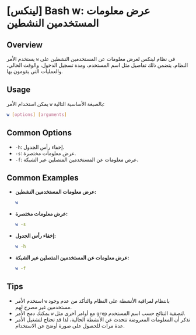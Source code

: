 # [لينكس] Bash w: عرض معلومات المستخدمين النشطين

## Overview
يستخدم الأمر `w` في نظام لينكس لعرض معلومات عن المستخدمين النشطين على النظام. يتضمن ذلك تفاصيل مثل اسم المستخدم، ومدة تسجيل الدخول، والوقت الحالي، والعمليات التي يقومون بها.

## Usage
يمكن استخدام الأمر `w` بالصيغة الأساسية التالية:

```bash
w [options] [arguments]
```

## Common Options
- `-h`: إخفاء رأس الجدول.
- `-s`: عرض معلومات مختصرة.
- `-f`: عرض معلومات عن المستخدمين المتصلين عبر الشبكة.

## Common Examples

- **عرض معلومات المستخدمين النشطين:**
  ```bash
  w
  ```

- **عرض معلومات مختصرة:**
  ```bash
  w -s
  ```

- **إخفاء رأس الجدول:**
  ```bash
  w -h
  ```

- **عرض معلومات عن المستخدمين المتصلين عبر الشبكة:**
  ```bash
  w -f
  ```

## Tips
- استخدم الأمر `w` بانتظام لمراقبة الأنشطة على النظام والتأكد من عدم وجود مستخدمين غير مصرح لهم.
- يمكنك دمج الأمر `w` مع أوامر أخرى مثل `grep` لتصفية النتائج حسب اسم المستخدم.
- تذكر أن المعلومات المعروضة تتحدث عن الأنشطة الحالية، لذا قد تحتاج لتشغيل الأمر عدة مرات للحصول على صورة أوضح عن الاستخدام.
